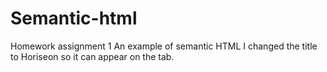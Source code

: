 # Semantic-html
Homework assignment 1 
An example of semantic HTML
I changed the title to Horiseon so it can appear on the tab.
